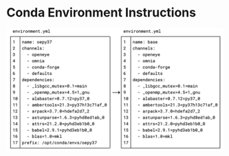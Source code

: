 # Conda Environment Instructions



![yaml](https://github.com/samplchallenges/SAMPL-containers/blob/main/tutorials/images/conda_env_yml.png)
